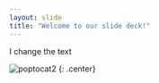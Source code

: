 ```yaml
---
layout: slide
title: "Welcome to our slide deck!"
---
```


I change the text

![poptocat2](https://octodex.github.com/images/poptocat_v2.png)
{: .center}
